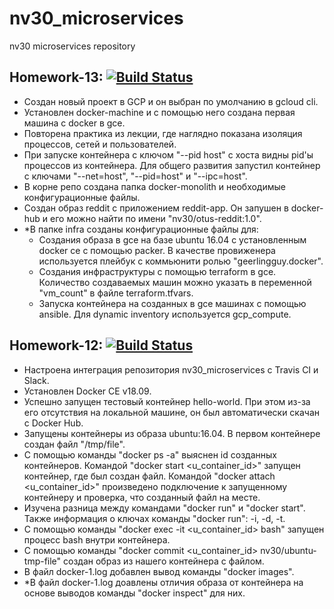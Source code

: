 # nv30_microservices
nv30 microservices repository

## Homework-13: [![Build Status](https://travis-ci.com/Otus-DevOps-2018-09/nv30_microservices.svg?branch=docker-2)](https://travis-ci.com/Otus-DevOps-2018-09/nv30_microservices)

 - Создан новый проект в GCP и он выбран по умолчанию в gcloud cli.
 - Установлен docker-machine и с помощью него создана первая машина с docker в gce.
 - Повторена практика из лекции, где наглядно показана изоляция процессов, сетей и пользователей.
 - При запуске контейнера с ключом "--pid host" с хоста видны pid'ы процессов из контейнера. Для общего развития запустил контейнер с ключами "--net=host", "--pid=host" и "--ipc=host".   
 - В корне репо создана папка docker-monolith и необходимые конфигурационные файлы.
 - Создан образ reddit с приложением reddit-app. Он запушен в docker-hub и его можно найти по имени "nv30/otus-reddit:1.0".
 - \*В папке infra созданы конфигурационные файлы для:
   - Создания образа в gce на базе ubuntu 16.04 с установленным docker ce с помощью packer. В качестве провиженера используется плейбук с коммьюнити ролью "geerlingguy.docker".
   - Создания инфраструктуры с помощью terraform в gce. Количество создаваемых машин можно указать в переменной "vm_count" в файле terraform.tfvars.
   - Запуска контейнера на созданных в gce машинах с помощью ansible. Для dynamic inventory используется gcp_compute.

## Homework-12: [![Build Status](https://travis-ci.com/Otus-DevOps-2018-09/nv30_microservices.svg?branch=docker-1)](https://travis-ci.com/Otus-DevOps-2018-09/nv30_microservices)

 - Настроена интеграция репозитория nv30_microservices с Travis CI и Slack.
 - Установлен Docker CE v18.09.
 - Успешно запущен тестовый контейнер hello-world. При этом из-за его отсутствия на локальной машине, он был автоматически скачан с Docker Hub.
 - Запущены контейнеры из образа ubuntu:16.04. В первом контейнере создан файл "/tmp/file".
 - С помощью команды "docker ps -a" выяснен id созданных контейнеров. Командой "docker start <u_container_id>" запущен контейнер, где был создан файл. Командой "docker attach <u_container_id>" произведено подключение к запущенному контейнеру и проверка, что созданный файл на месте.
 - Изучена разница между командами "docker run" и "docker start". Также информация о ключах команды "docker run": -i, -d, -t.
 - С помощью команды "docker exec -it <u_container_id> bash" запущен процесс bash внутри контейнера.
 - С помощью команды "docker commit <u_container_id> nv30/ubuntu-tmp-file" создан образ из нашего контейнера с файлом.
 - В файл docker-1.log добавлен вывод команды "docker images".
 - \*В файл docker-1.log доавлены отличия образа от контейнера на основе выводов команды "docker inspect" для них.
